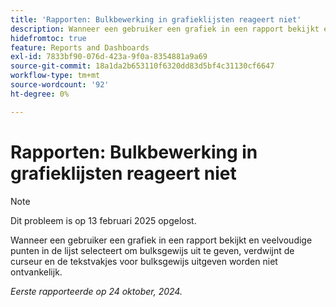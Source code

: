 ```yaml
---
title: 'Rapporten: Bulkbewerking in grafieklijsten reageert niet'
description: Wanneer een gebruiker een grafiek in een rapport bekijkt en veelvoudige punten in de lijst selecteert om bulksgewijs uit te geven, verdwijnt de curseur en de tekstvakjes voor bulksgewijs uitgeven worden niet ontvankelijk.
hidefromtoc: true
feature: Reports and Dashboards
exl-id: 7833bf90-076d-423a-9f0a-8354881a9a69
source-git-commit: 18a1da2b653110f6320dd83d5bf4c31130cf6647
workflow-type: tm+mt
source-wordcount: '92'
ht-degree: 0%

---
```


# Rapporten: Bulkbewerking in grafieklijsten reageert niet

>[!NOTE]
>
>Dit probleem is op 13 februari 2025 opgelost.

Wanneer een gebruiker een grafiek in een rapport bekijkt en veelvoudige punten in de lijst selecteert om bulksgewijs uit te geven, verdwijnt de curseur en de tekstvakjes voor bulksgewijs uitgeven worden niet ontvankelijk.

_Eerste rapporteerde op 24 oktober, 2024._
